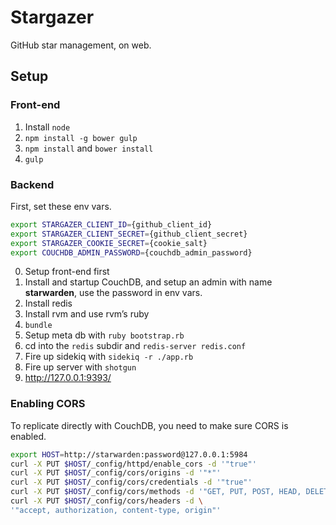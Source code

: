 # Stargazer

GitHub star management, on web.

## Setup

### Front-end

1. Install `node`
2. `npm install -g bower gulp`
3. `npm install` and `bower install`
4. `gulp`

### Backend

First, set these env vars.
```bash
export STARGAZER_CLIENT_ID={github_client_id}
export STARGAZER_CLIENT_SECRET={github_client_secret}
export STARGAZER_COOKIE_SECRET={cookie_salt}
export COUCHDB_ADMIN_PASSWORD={couchdb_admin_password}
```

0. Setup front-end first
0. Install and startup CouchDB, and setup an admin with name **starwarden**, use the password in env vars.
0. Install redis
0. Install rvm and use rvm’s ruby
0. `bundle`
0. Setup meta db with `ruby bootstrap.rb`
0. cd into the `redis` subdir and `redis-server redis.conf`
0. Fire up sidekiq with `sidekiq -r ./app.rb`
0. Fire up server with `shotgun`
0. http://127.0.0.1:9393/

### Enabling CORS

To replicate directly with CouchDB, you need to make sure CORS is enabled.

```bash
export HOST=http://starwarden:password@127.0.0.1:5984
curl -X PUT $HOST/_config/httpd/enable_cors -d '"true"'
curl -X PUT $HOST/_config/cors/origins -d '"*"'
curl -X PUT $HOST/_config/cors/credentials -d '"true"'
curl -X PUT $HOST/_config/cors/methods -d '"GET, PUT, POST, HEAD, DELETE"'
curl -X PUT $HOST/_config/cors/headers -d \
'"accept, authorization, content-type, origin"'
```
